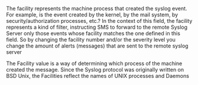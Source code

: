 The facility represents the machine process that created the syslog event. For example, is the event created by the kernel, by the mail system, by security/authorization processes, etc.? In the context of this field, the facility represents a kind of filter, instructing SMS to forward to the remote Syslog Server only those events whose facility matches the one defined in this field. So by changing the facility number and/or the severity level you change the amount of alerts (messages) that are sent to the remote syslog server

The Facility value is a way of determining which process of the machine created the message. Since the Syslog protocol was originally written on BSD Unix, the Facilities reflect the names of UNIX processes and Daemons

